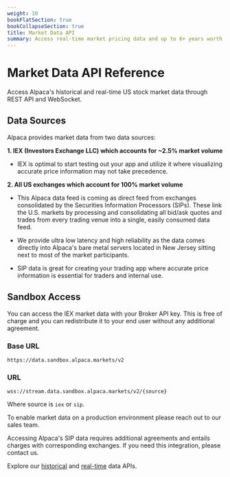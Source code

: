 ```yaml
---
weight: 10
bookFlatSection: true
bookCollapseSection: true
title: Market Data API
summary: Access real-time market pricing data and up to 6+ years worth of historical data for stocks and crypto.
---
```


# Market Data API Reference

Access Alpaca's historical and real-time US stock market data through REST API and WebSocket.

## **Data Sources**

Alpaca provides market data from two data sources:

**1. IEX (Investors Exchange LLC) which accounts for ~2.5% market volume**

- IEX is optimal to start testing out your app and utilize it where visualizing accurate price information may not take precedence.

**2. All US exchanges which account for 100% market volume**

- This Alpaca data feed is coming as direct feed from exchanges consolidated by the Securities Information Processors (SIPs). These link the U.S. markets by processing and consolidating all bid/ask quotes and trades from every trading venue into a single, easily consumed data feed.

- We provide ultra low latency and high reliability as the data comes directly into Alpaca's bare metal servers located in New Jersey sitting next to most of the market participants.

- SIP data is great for creating your trading app where accurate price information is essential for traders and internal use.

## **Sandbox Access**

You can access the IEX market data with your Broker API key. This is free of charge and you can redistribute it to your end user without any additional agreement.

### Base URL

`https://data.sandbox.alpaca.markets/v2`

### URL

`wss://stream.data.sandbox.alpaca.markets/v2/{source}`

Where source is `iex` or `sip`.

To enable market data on a production environment please reach out to our sales team.

Accessing Alpaca's SIP data requires additional agreements and entails charges with corresponding exchanges. If you need this integration, please contact us.

Explore our [historical](https://alpaca.markets/docs/broker/market-data/historical/) and [real-time](https://alpaca.markets/docs/broker/market-data/realtime/) data APIs.
